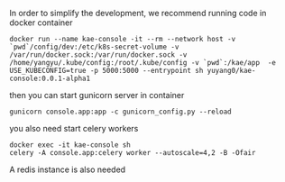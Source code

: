 In order to simplify the development, we recommend running code in docker container

    docker run --name kae-console -it --rm --network host -v `pwd`/config/dev:/etc/k8s-secret-volume -v /var/run/docker.sock:/var/run/docker.sock -v /home/yangyu/.kube/config:/root/.kube/config -v `pwd`:/kae/app  -e USE_KUBECONFIG=true -p 5000:5000 --entrypoint sh yuyang0/kae-console:0.0.1-alpha1

then you can start gunicorn server in container

    gunicorn console.app:app -c gunicorn_config.py --reload

you also need start celery workers

    docker exec -it kae-console sh
    celery -A console.app:celery worker --autoscale=4,2 -B -Ofair

A redis instance is also needed